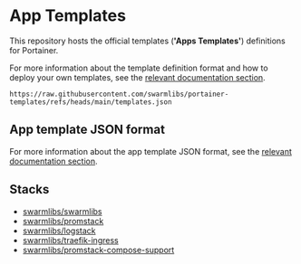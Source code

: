 # App Templates

This repository hosts the official templates (**'Apps Templates'**) definitions for Portainer.

For more information about the template definition format and how to deploy your own templates, see the [relevant documentation section](https://documentation.portainer.io/v2.0/templates/deploy_stack/).

```
https://raw.githubusercontent.com/swarmlibs/portainer-templates/refs/heads/main/templates.json
```

## App template JSON format

For more information about the app template JSON format, see the [relevant documentation section](https://docs.portainer.io/advanced/app-templates).


## Stacks

- [swarmlibs/swarmlibs](https://github.com/swarmlibs/swarmlibs)
- [swarmlibs/promstack](https://github.com/swarmlibs/promstack)
- [swarmlibs/logstack](https://github.com/swarmlibs/logstack)
- [swarmlibs/traefik-ingress](https://github.com/swarmlibs/traefik-ingress)
- [swarmlibs/promstack-compose-support](https://github.com/swarmlibs/promstack-compose-support)
